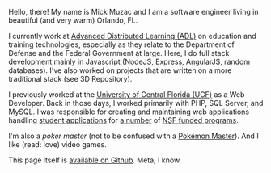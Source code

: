 <span class="h1"></span>

Hello, there! My name is Mick Muzac and I am a software engineer living in beautiful (and very warm) Orlando, FL.

I currently work at [Advanced Distributed Learning (ADL)][adl] on education and training technologies, especially as they relate to the Department of Defense and the Federal Government at large. Here, I do full stack development mainly in Javascript (NodeJS, Express, AngularJS, random databases). I've also worked on projects that are written on a more traditional stack (see 3D Repository).

I previously worked at the [University of Central Florida (UCF)][ucf] as a Web Developer. Back in those days, I worked primarily with PHP, SQL Server, and MySQL. I was responsible for creating and maintaining web applications handling [student applications][gems] for [a number][gems] of [NSF funded programs][yes].

I'm also a *poker master* (not to be confused with a [Pokémon Master][pokemon]). And I like (read: love) video games.

This page itself is [available on Github][github]. Meta, I know.

[adl]: http://adlnet.gov
[ucf]: http://www.ucf.edu/
[yes]: https://yes.ucf.edu/
[ure]: http://ure.excel.ucf.edu/
[gems]: http://gems.excel.ucf.edu/?home
[pokemon]: http://pokemon.wikia.com/wiki/Pok%C3%A9mon_Master
[github]: https://github.com/mickmuzac/mckmc.com
